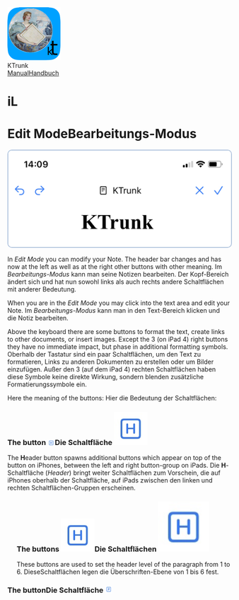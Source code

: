 
<div class="logoRow">
  <div class="logoColumn logoColumnLeft">
    <img src="./../logo120.png">
  </div>
  <div class="logoColumn logoColumnRight">
    <div class="vCentered">
      <div class="logoTitle">KTrunk</div>
      <div class="logoTitle"><a href="./../Manual.html"><span class="en">Manual</span><span class="de">Handbuch</span></a></div>
    </div>
  </div>
</div>

# iL

# <span class="en">Edit Mode</span><span class="de">Bearbeitungs-Modus</span>

<img src="EditMode.jpg" style="border: 2px solid #B0C4DE; border-radius: 10px;">

<span class="en">In <i>Edit Mode</i> you can modify your Note. The header bar changes and has now at the left as well as at the right other buttons with other meaning.</span>
<span class="de">Im <i>Bearbeitungs-Modus</i> kann man seine Notizen bearbeiten. Der Kopf-Bereich ändert sich und hat nun sowohl links als auch rechts andere Schaltflächen mit anderer Bedeutung.</span>

<span class="en">When you are in the <i>Edit Mode</i> you may click into the text area and edit your Note.</span>
<span class="de">Im <i>Bearbeitungs-Modus</i> kann man in den Text-Bereich klicken und die Notiz bearbeiten.</span>

<span class="en">Above the keyboard there are some buttons to format the text, create links to other documents, or insert images. Except the 3 (on iPad 4) right buttons they have no immediate impact, but phase in additional formatting symbols.</span>
<span class="de">Oberhalb der Tastatur sind ein paar Schaltflächen, um den Text zu formatieren, Links zu anderen Dokumenten zu erstellen oder um Bilder einzufügen. Außer den 3 (auf dem iPad 4) rechten Schaltflächen haben diese Symbole keine direkte Wirkung, sondern blenden zusätzliche Formatierungssymbole ein.</span>

<span class="en">Here the meaning of the buttons:</span>
<span class="de">Hier die Bedeutung der Schaltflächen:</span>

<h3><span class="en">The button <img src="EditButtonH.jpg" style="display: inline-block; vertical-align: middle; height: 1em; width: 1em;"></span><span class="de">Die Schaltfläche <img src="EditButtonH.jpg" class="inLine"></span></h3>

<span class="en">The <b>H</b>eader button spawns additional buttons which appear on top of the button on iPhones, between the left and right button-group on iPads.</span>
<span class="de">Die <b>H</b>-Schaltfläche (<i>Header</i>) bringt weiter Schaltflächen zum Vorschein, die auf iPhones oberhalb der Schaltfläche, auf iPads zwischen den linken und rechten Schaltflächen-Gruppen erscheinen.</span>

<div style="margin-left: 1.5em">
<h3><span class="en">The buttons <img src="EditButtonH.jpg" class="inLine"></span><span class="de">Die Schaltflächen <img src="EditButtonH.jpg" class="inLine" style="Width: 7em;"></span></h3>

<span class="en">These buttons are used to set the header level of the paragraph from 1 to 6.</span>
<span class="de">DieseSchaltflächen legen die Überschriften-Ebene von 1 bis 6 fest.</span>
</div>

<h3><span class="en">The button</span><span class="de">Die Schaltfläche</span> <img src="EditButtonP.jpg" style="display: inline-block; height: 1em; width: 1em;"></h3>

<span class="en"></span>
<span class="de"></span>

<span class="en"></span>
<span class="de"></span>

<span class="en"></span>
<span class="de"></span>

<span class="en"></span>
<span class="de"></span>


<span class="en"></span>
<span class="de"></span>
